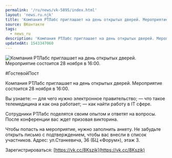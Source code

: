 ```yaml
---
permalink: '/ru/news/vk-5895/index.html'
layout: 'news.ru.njk'
title: 'Компания РТЛабс приглашает на день открытых дверей. Мероприятие состоится 28 ноября в 16:00.'
source: ВКонтакте
tags:
  - news_ru
description: 'Компания РТЛабс приглашает на день открытых дверей. Мероприятие состоится 28 ноября в 16:00.'
updatedAt: 1543347060
---
```

![Компания РТЛабс приглашает на день открытых дверей. Мероприятие состоится 28 ноября в 16:00.](https://sun9-15.userapi.com/impf/c844418/v844418619/13f76c/y5oSyPcCGzY.jpg?size=900x600&quality=96&proxy=1&sign=c37c976650ea1b1f74cf99accdea4f10&c_uniq_tag=davQnDxqNQSLFoNGpIJ6KSd6AOquGxoTvfUPjinyDc4&type=album)

#ГостевойПост

Компания РТЛабс приглашает на день открытых дверей. Мероприятие состоится 28 ноября в 16:00.

Вы узнаете:
— для чего нужно электронное правительство;
— что такое телемедицина и как она работает;
— как найти работу в IT сфере.

Сотрудники РТЛабс поделятся своим опытом и ответят на вопросы. После конференции вас ждет призовая викторина.

Чтобы попасть на мероприятие, нужно заполнить анкету. Не забудьте открыть письмо с подтверждением, чтобы вас внесли в список участников. Адрес: ул.Станкевича, 36 (БЦ «Форум»), этаж 3.

Зарегистрироваться: [https://vk.cc/8Kszik](https://vk.cc/8Kszik)
